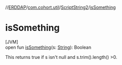 //[ERDDAP](../../../index.md)/[com.cohort.util](../index.md)/[ScriptString2](index.md)/[isSomething](is-something.md)

# isSomething

[JVM]\
open fun [isSomething](is-something.md)(s: [String](https://docs.oracle.com/en/java/javase/17/docs/api/java.base/java/lang/String.html)): Boolean

This returns true if s isn't null and s.trim().length() &gt;0.